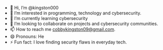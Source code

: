 - 👋 Hi, I’m @kingston000
- 👀 I’m interested in programming, technology and cybersecurity.
- 🌱 I’m currently learning cybersecurity
- 💞️ I’m looking to collaborate on projects and cybersecurity communities.
- 📫 How to reach me cobbykingston09@gmail.com.
- 😄 Pronouns: He
- ⚡ Fun fact: I love finding security flaws in everyday tech.

<!---
kingston000/kingston000 is a ✨ special ✨ repository because its `README.md` (this file) appears on your GitHub profile.
You can click the Preview link to take a look at your changes.
--->
